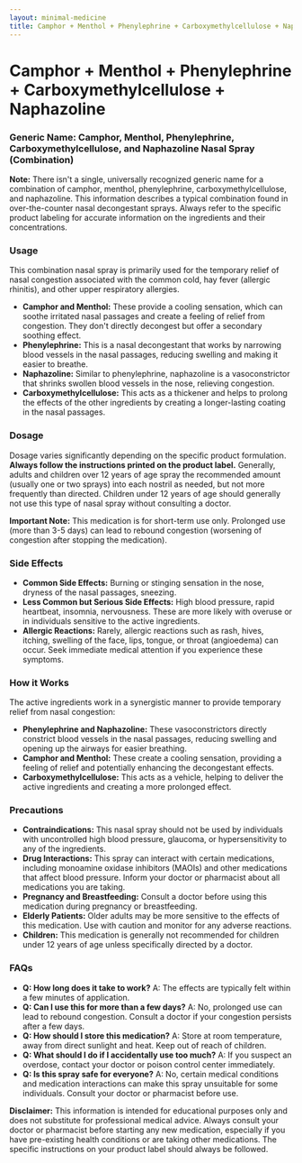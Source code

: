 ```yaml
---
layout: minimal-medicine
title: Camphor + Menthol + Phenylephrine + Carboxymethylcellulose + Naphazoline
---
```


# Camphor + Menthol + Phenylephrine + Carboxymethylcellulose + Naphazoline
### Generic Name:  Camphor, Menthol, Phenylephrine, Carboxymethylcellulose, and Naphazoline Nasal Spray (Combination)

**Note:**  There isn't a single, universally recognized generic name for a combination of camphor, menthol, phenylephrine, carboxymethylcellulose, and naphazoline.  This information describes a typical combination found in over-the-counter nasal decongestant sprays.  Always refer to the specific product labeling for accurate information on the ingredients and their concentrations.


### Usage

This combination nasal spray is primarily used for the temporary relief of nasal congestion associated with the common cold, hay fever (allergic rhinitis), and other upper respiratory allergies.  

* **Camphor and Menthol:** These provide a cooling sensation, which can soothe irritated nasal passages and create a feeling of relief from congestion. They don't directly decongest but offer a secondary soothing effect.
* **Phenylephrine:** This is a nasal decongestant that works by narrowing blood vessels in the nasal passages, reducing swelling and making it easier to breathe.
* **Naphazoline:**  Similar to phenylephrine, naphazoline is a vasoconstrictor that shrinks swollen blood vessels in the nose, relieving congestion.
* **Carboxymethylcellulose:** This acts as a thickener and helps to prolong the effects of the other ingredients by creating a longer-lasting coating in the nasal passages.


### Dosage

Dosage varies significantly depending on the specific product formulation.  **Always follow the instructions printed on the product label.**  Generally, adults and children over 12 years of age spray the recommended amount (usually one or two sprays) into each nostril as needed, but not more frequently than directed.  Children under 12 years of age should generally not use this type of nasal spray without consulting a doctor.  

**Important Note:** This medication is for short-term use only.  Prolonged use (more than 3-5 days) can lead to rebound congestion (worsening of congestion after stopping the medication).


### Side Effects

* **Common Side Effects:** Burning or stinging sensation in the nose, dryness of the nasal passages, sneezing.
* **Less Common but Serious Side Effects:**  High blood pressure, rapid heartbeat, insomnia, nervousness.  These are more likely with overuse or in individuals sensitive to the active ingredients.
* **Allergic Reactions:**  Rarely, allergic reactions such as rash, hives, itching, swelling of the face, lips, tongue, or throat (angioedema) can occur.  Seek immediate medical attention if you experience these symptoms.


### How it Works

The active ingredients work in a synergistic manner to provide temporary relief from nasal congestion:

* **Phenylephrine and Naphazoline:** These vasoconstrictors directly constrict blood vessels in the nasal passages, reducing swelling and opening up the airways for easier breathing.
* **Camphor and Menthol:** These create a cooling sensation, providing a feeling of relief and potentially enhancing the decongestant effects.
* **Carboxymethylcellulose:** This acts as a vehicle, helping to deliver the active ingredients and creating a more prolonged effect.


### Precautions

* **Contraindications:** This nasal spray should not be used by individuals with uncontrolled high blood pressure, glaucoma, or hypersensitivity to any of the ingredients.
* **Drug Interactions:** This spray can interact with certain medications, including monoamine oxidase inhibitors (MAOIs) and other medications that affect blood pressure. Inform your doctor or pharmacist about all medications you are taking.
* **Pregnancy and Breastfeeding:** Consult a doctor before using this medication during pregnancy or breastfeeding.
* **Elderly Patients:** Older adults may be more sensitive to the effects of this medication.  Use with caution and monitor for any adverse reactions.
* **Children:**  This medication is generally not recommended for children under 12 years of age unless specifically directed by a doctor.


### FAQs

* **Q: How long does it take to work?** A:  The effects are typically felt within a few minutes of application.
* **Q: Can I use this for more than a few days?** A: No, prolonged use can lead to rebound congestion.  Consult a doctor if your congestion persists after a few days.
* **Q: How should I store this medication?** A: Store at room temperature, away from direct sunlight and heat. Keep out of reach of children.
* **Q: What should I do if I accidentally use too much?** A: If you suspect an overdose, contact your doctor or poison control center immediately.
* **Q: Is this spray safe for everyone?** A: No,  certain medical conditions and medication interactions can make this spray unsuitable for some individuals. Consult your doctor or pharmacist before use.


**Disclaimer:** This information is intended for educational purposes only and does not substitute for professional medical advice.  Always consult your doctor or pharmacist before starting any new medication, especially if you have pre-existing health conditions or are taking other medications.  The specific instructions on your product label should always be followed.
